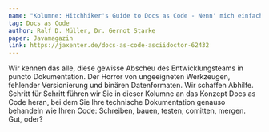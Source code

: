 ```yaml
---
name: "Kolumne: Hitchhiker's Guide to Docs as Code - Nenn' mich einfach Doktor"
tag: Docs as Code
author: Ralf D. Müller, Dr. Gernot Starke
paper: Javamagazin
link: https://jaxenter.de/docs-as-code-asciidoctor-62432
---
```

Wir kennen das alle, diese gewisse Abscheu des Entwicklungsteams in puncto Dokumentation.
Der Horror von ungeeigneten Werkzeugen, fehlender Versionierung und binären Datenformaten. 
Wir schaffen Abhilfe. Schritt für Schritt führen wir Sie in dieser Kolumne an das Konzept Docs as Code heran, bei dem
Sie Ihre technische Dokumentation genauso behandeln wie Ihren Code: Schreiben, bauen, testen, comitten, mergen. 
Gut, oder?